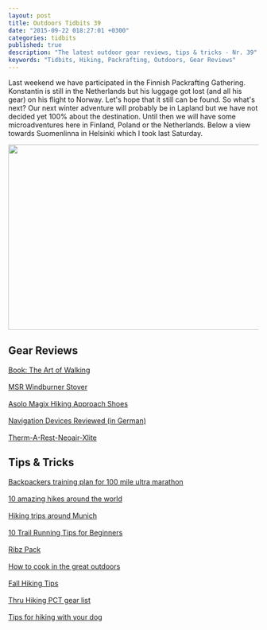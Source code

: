 ```yaml
---
layout: post
title: Outdoors Tidbits 39
date: "2015-09-22 018:27:01 +0300"
categories: tidbits
published: true
description: "The latest outdoor gear reviews, tips & tricks - Nr. 39"
keywords: "Tidbits, Hiking, Packrafting, Outdoors, Gear Reviews"
---
```



Last weekend we have participated in the Finnish Packrafting Gathering. Konstantin is still in the Netherlands but his luggage got lost (and all his gear) on his flight to Norway. Let's hope that it still can be found. So what's next? Our next winter adventure will probably be in Lapland but we have not decided yet 100% about the destination. Until then we will have some microadventures here in Finland, Poland or the Netherlands. Below a view towards Suomenlinna in Helsinki which I took last Saturday.

<img src="https://farm6.staticflickr.com/5817/21641774221_d41efaafee_b.jpg" width="1000" height="373"><!--more-->

## Gear Reviews
[Book: The Art of Walking](http://trailtopeak.com/2015/09/16/book-review-the-art-of-walking-an-illustrated-journey-on-the-camino-de-santiago/)
<br><br>
[MSR Windburner Stover](http://hikelighter.com/2015/09/16/msr-windburner-stove-system/)
<br><br>
[Asolo Magix Hiking Approach Shoes](http://thebigoutside.com/gear-review-asolo-magix-hiking-approach-shoes/)
<br><br>
[Navigation Devices Reviewed (in German)](http://www.bergfreunde.de/basislager/kaufberatung-computer-und-navigationsgeraete/)
<br><br>
[Therm-A-Rest-Neoair-Xlite](http://outdoorseite.de/therm-a-rest-neoair-xlite-isomatte/)


## Tips & Tricks
[Backpackers training plan for 100 mile ultra marathon](http://andrewskurka.com/2015/backpackers-training-plan-for-100-mile-ultra-marathon/)
<br><br>
[10 amazing hikes around the world](http://socalhiker.net/10-amazing-hikes-around-the-world/)
<br><br>
[Hiking trips around Munich](https://marmotpost.wordpress.com/2015/09/16/7-hiking-trips-munich-bavaria-alps/)
<br><br>
[10 Trail Running Tips for Beginners](http://trailtosummit.com/10-trail-running-tips-for-beginners/)
<br><br>
[Ribz Pack](http://www.outdoorsfather.com/2015/09/gear-review-ribz-pack/)
<br><br>
[How to cook in the great outdoors](http://www.freshoffthegrid.com/how-to-cook-in-the-great-outdoors/)
<br><br>
[Fall Hiking Tips](http://blissfulhiking.blogspot.com/2015/09/fall-hiking-tips.html)
<br><br>
[Thru Hiking PCT gear list](http://bikehikesafari.com/2015/09/20/thru-hiking-pct-gear-review/)
<br><br>
[Tips for hiking with your dog](http://www.modernhiker.com/2015/09/21/tips-for-hiking-with-your-dog/)
